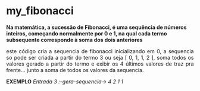 # my_fibonacci

<b> Na matemática, a sucessão de Fibonacci, é uma sequência de números inteiros, começando normalmente por 0 e 1, na qual cada termo subsequente corresponde à soma dos dois anteriores </b>

<p align="justify">
este código cria a sequencia de fibonacci inicializando em 0,
a sequencia so pode ser criada a partir do termo 3 ou seja [ 0, 1, 1, 2 ],
soma todos os valores gerado a partir do termo e exibir os 4 últimos valores de traz pra frente...
junto a soma de todos os valores da sequencia.
</p>
<b>EXEMPLO</b>
<i>Entrada 3 :-gera-sequencia-> 4 2 1 1</i>


